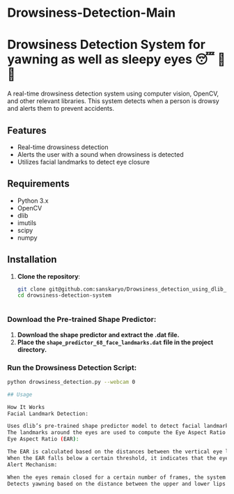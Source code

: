 # Drowsiness-Detection-Main

# Drowsiness Detection System for yawning as well as sleepy eyes 😴 🚫 🚗

A real-time drowsiness detection system using computer vision, OpenCV, and other relevant libraries. This system detects when a person is drowsy and alerts them to prevent accidents.

## Features

- Real-time drowsiness detection
- Alerts the user with a sound when drowsiness is detected
- Utilizes facial landmarks to detect eye closure

## Requirements

- Python 3.x
- OpenCV
- dlib
- imutils
- scipy
- numpy

## Installation

1. **Clone the repository**:
   ```sh
   git clone git@github.com:sanskaryo/Drowsiness_detection_using_dlib_and_cv.git
   cd drowsiness-detection-system



### Download the Pre-trained Shape Predictor:

1. **Download the shape predictor and extract the .dat file.**
2. **Place the `shape_predictor_68_face_landmarks.dat` file in the project directory.**

### Run the Drowsiness Detection Script:

```sh
python drowsiness_detection.py --webcam 0

## Usage

How It Works
Facial Landmark Detection:

Uses dlib’s pre-trained shape predictor model to detect facial landmarks.
The landmarks around the eyes are used to compute the Eye Aspect Ratio (EAR).
Eye Aspect Ratio (EAR):

The EAR is calculated based on the distances between the vertical eye landmarks and the horizontal eye landmarks.
When the EAR falls below a certain threshold, it indicates that the eyes are closed.
Alert Mechanism:

When the eyes remain closed for a certain number of frames, the system triggers an alert sound to wake up the user.
Detects yawning based on the distance between the upper and lower lips.
